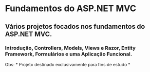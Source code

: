 # Fundamentos do ASP.NET MVC

## Vários projetos focados nos fundamentos do ASP.NET MVC.

### Introdução, Controllers, Models, Views e Razor, Entity Framework, Formulários e uma Aplicação Funcional.

Obs: * Projeto destinado exclusivamente para fins de estudo *

